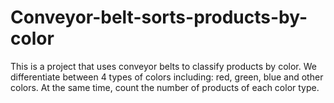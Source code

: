 # Conveyor-belt-sorts-products-by-color
This is a project that uses conveyor belts to classify products by color. We differentiate between 4 types of colors including: red, green, blue and other colors. At the same time, count the number of products of each color type.

